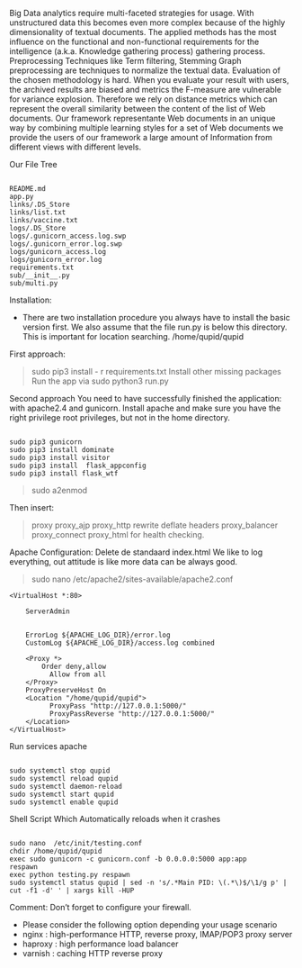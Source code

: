 Big Data analytics require multi-faceted strategies for usage. With unstructured data this becomes even more complex because of the highly dimensionality of textual documents. The applied methods has the most influence on the functional and non-functional requirements for the intelligence (a.k.a. Knowledge gathering process) gathering process. Preprocessing Techniques like Term filtering, Stemming Graph preprocessing are techniques to normalize the textual data. Evaluation of the chosen methodology is hard. When you evaluate your result with users, the archived results are biased and metrics the F-measure are vulnerable for variance explosion. Therefore we rely on distance metrics which can represent the overall similarity between the content of the list of Web documents.
Our framework representante Web documents in an unique way by combining multiple learning styles for a set of Web documents we provide the users of our framework a large amount of Information from different views with different levels.

Our File Tree
<pre><code>
README.md
app.py
links/.DS_Store
links/list.txt
links/vaccine.txt
logs/.DS_Store
logs/.gunicorn_access.log.swp
logs/.gunicorn_error.log.swp
logs/gunicorn_access.log
logs/gunicorn_error.log
requirements.txt
sub/__init__.py
sub/multi.py
</code></pre>


Installation:
* There are two installation procedure you always have to install the basic version first. We also assume that the file run.py is below this directory. This is important for location searching. /home/qupid/qupid

First approach:
>sudo pip3 install - r requirements.txt
Install other missing packages
Run the app via sudo python3 run.py

Second approach
You need to have successfully finished the application:
with apache2.4 and gunicorn. 
Install apache and make sure you have the right privilege root privileges, but not in the home directory.
<pre><code>
sudo pip3 gunicorn
sudo pip3 install dominate
sudo pip3 install visitor
sudo pip3 install  flask_appconfig
sudo pip3 install flask_wtf
</code></pre>

>sudo a2enmod

Then insert: 
>proxy proxy_ajp proxy_http rewrite deflate headers proxy_balancer proxy_connect proxy_html
for health checking.

Apache Configuration:
Delete de standaard index.html
We like to log everything, out attitude is like more data can be always good.
>sudo nano /etc/apache2/sites-available/apache2.conf

    <VirtualHost *:80>
    
        ServerAdmin 
    
    
        ErrorLog ${APACHE_LOG_DIR}/error.log
        CustomLog ${APACHE_LOG_DIR}/access.log combined
    
        <Proxy *>
            Order deny,allow
              Allow from all
        </Proxy>
        ProxyPreserveHost On
        <Location "/home/qupid/qupid">
              ProxyPass "http://127.0.0.1:5000/"
              ProxyPassReverse "http://127.0.0.1:5000/"
        </Location>
    </VirtualHost>


Run services apache
<pre><code>
sudo systemctl stop qupid
sudo systemctl reload qupid
sudo systemctl daemon-reload
sudo systemctl start qupid
sudo systemctl enable qupid
</code></pre>

Shell Script Which Automatically reloads when it crashes
<pre><code>
sudo nano  /etc/init/testing.conf
chdir /home/qupid/qupid
exec sudo gunicorn -c gunicorn.conf -b 0.0.0.0:5000 app:app  
respawn
exec python testing.py respawn
sudo systemctl status qupid | sed -n 's/.*Main PID: \(.*\)$/\1/g p' | cut -f1 -d' ' | xargs kill -HUP
</code></pre>


Comment:
Don’t forget to configure your firewall.
* Please consider the following option depending your usage scenario
* nginx : high-performance HTTP, reverse proxy, IMAP/POP3 proxy server
* haproxy : high performance load balancer
* varnish : caching HTTP reverse proxy



